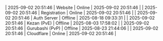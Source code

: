 | 2025-09-02 20:51:46 | Website | Online | 2025-09-02 20:51:46 |
| 2025-09-02 20:51:46 | Registration | Online | 2025-09-02 20:51:46 |
| 2025-09-02 20:51:46 | Auth Server | Offline | 2025-08-18 09:33:31 |
| 2025-09-02 20:51:46 | Kezan (PvE) | Offline | 2025-08-03 17:58:02 |
| 2025-09-02 20:51:46 | Gurubashi (PvP) | Offline | 2025-08-23 21:44:06 |
| 2025-09-02 20:51:46 | Cloudflare | Online | 2025-09-02 20:51:46 |
